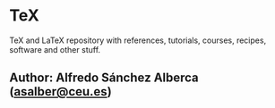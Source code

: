 # TeX 
TeX and LaTeX repository with references, tutorials, courses, recipes, software and other stuff.

## Author: Alfredo Sánchez Alberca (asalber@ceu.es)
